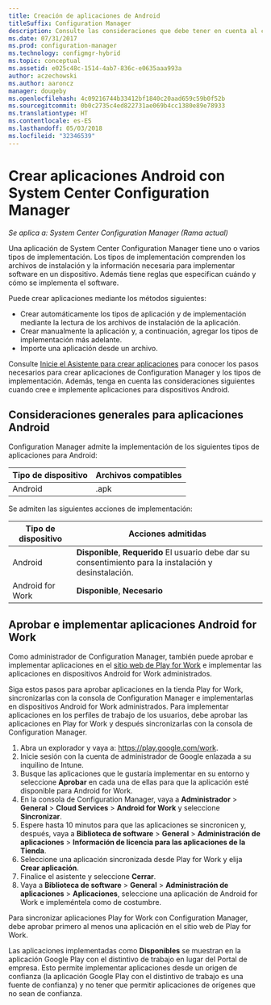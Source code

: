 ```yaml
---
title: Creación de aplicaciones de Android
titleSuffix: Configuration Manager
description: Consulte las consideraciones que debe tener en cuenta al crear e implementar aplicaciones para dispositivos Android.
ms.date: 07/31/2017
ms.prod: configuration-manager
ms.technology: configmgr-hybrid
ms.topic: conceptual
ms.assetid: e025c48c-1514-4ab7-836c-e0635aaa993a
author: aczechowski
ms.author: aaroncz
manager: dougeby
ms.openlocfilehash: 4c09216744b33412bf1840c20aad659c59b0f52b
ms.sourcegitcommit: 0b0c2735c4ed822731ae069b4cc1380e89e78933
ms.translationtype: HT
ms.contentlocale: es-ES
ms.lasthandoff: 05/03/2018
ms.locfileid: "32346539"
---
```

# <a name="create-android-applications-with-system-center-configuration-manager"></a>Crear aplicaciones Android con System Center Configuration Manager

*Se aplica a: System Center Configuration Manager (Rama actual)*

Una aplicación de System Center Configuration Manager tiene uno o varios tipos de implementación. Los tipos de implementación comprenden los archivos de instalación y la información necesaria para implementar software en un dispositivo. Además tiene reglas que especifican cuándo y cómo se implementa el software.  

 Puede crear aplicaciones mediante los métodos siguientes:  

-   Crear automáticamente los tipos de aplicación y de implementación mediante la lectura de los archivos de instalación de la aplicación.  
-   Crear manualmente la aplicación y, a continuación, agregar los tipos de implementación más adelante.  
-   Importe una aplicación desde un archivo.  

Consulte [Inicie el Asistente para crear aplicaciones](../../apps/deploy-use/create-applications.md#start-the-create-application-wizard) para conocer los pasos necesarios para crear aplicaciones de Configuration Manager y los tipos de implementación. Además, tenga en cuenta las consideraciones siguientes cuando cree e implemente aplicaciones para dispositivos Android.  

## <a name="general-considerations-for-android-apps"></a>Consideraciones generales para aplicaciones Android

Configuration Manager admite la implementación de los siguientes tipos de aplicaciones para Android:

|Tipo de dispositivo|Archivos compatibles|
|-|-|
|Android|.apk|

Se admiten las siguientes acciones de implementación:

|Tipo de dispositivo|Acciones admitidas|
|-|-|
|Android|**Disponible**, **Requerido** El usuario debe dar su consentimiento para la instalación y desinstalación.|
|Android for Work |**Disponible**, **Necesario** |

## <a name="approve-and-deploy-android-for-work-apps"></a>Aprobar e implementar aplicaciones Android for Work
Como administrador de Configuration Manager, también puede aprobar e implementar aplicaciones en el [sitio web de Play for Work](https://play.google.com/work) e implementar las aplicaciones en dispositivos Android for Work administrados.

Siga estos pasos para aprobar aplicaciones en la tienda Play for Work, sincronizarlas con la consola de Configuration Manager e implementarlas en dispositivos Android for Work administrados. Para implementar aplicaciones en los perfiles de trabajo de los usuarios, debe aprobar las aplicaciones en Play for Work y después sincronizarlas con la consola de Configuration Manager.

1. Abra un explorador y vaya a: https://play.google.com/work.
2. Inicie sesión con la cuenta de administrador de Google enlazada a su inquilino de Intune.
3. Busque las aplicaciones que le gustaría implementar en su entorno y seleccione **Aprobar** en cada una de ellas para que la aplicación esté disponible para Android for Work.
4. En la consola de Configuration Manager, vaya a **Administrador** > **General** > **Cloud Services** > **Android for Work** y seleccione **Sincronizar**.
5. Espere hasta 10 minutos para que las aplicaciones se sincronicen y, después, vaya a **Biblioteca de software** > **General** > **Administración de aplicaciones** > **Información de licencia para las aplicaciones de la Tienda**.
6. Seleccione una aplicación sincronizada desde Play for Work y elija **Crear aplicación**.
7. Finalice el asistente y seleccione **Cerrar**.
8. Vaya a **Biblioteca de software** > **General** > **Administración de aplicaciones** > **Aplicaciones**, seleccione una aplicación de Android for Work e impleméntela como de costumbre.

Para sincronizar aplicaciones Play for Work con Configuration Manager, debe aprobar primero al menos una aplicación en el sitio web de Play for Work.

Las aplicaciones implementadas como **Disponibles** se muestran en la aplicación Google Play con el distintivo de trabajo en lugar del Portal de empresa. Esto permite implementar aplicaciones desde un origen de confianza (la aplicación Google Play con el distintivo de trabajo es una fuente de confianza) y no tener que permitir aplicaciones de orígenes que no sean de confianza.